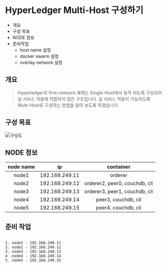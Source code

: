 HyperLedger Multi-Host 구성하기
===============================
   
* 개요
* 구성 목표
* NODE 정보  
* 준비작업
  * host name 설정
  * docker swarm 설정
  * overlay network 설정

  
개요
----
> Hyperledger의 first-network 예제는 Single-Host에서 동작 되도록 구성되어 실 서비스 적용에 적합하지 않은 구조입니다. 실 서비스 적용이 가능하도록 Multi-Host로 구성하는 방법을 알아 보도록 하겠습니다.

구성 목표
----
![구성도](https://user-images.githubusercontent.com/15353753/86920336-96da4a00-c164-11ea-8624-dd8d9cdf151d.png)

NODE 정보
----
| node name | ip | container|
| :-----:| :-----------: | :------------:|
| node1    |192.168.249.11  | orderer |
| node2    |192.168.249.12  | orderer2, peer0, couchdb, cli |
| node3    |192.168.249.13  | orderer3, peer1, couchdb, cli |
| node4    |192.168.249.14  | peer3, couchdb, cli |
| node5    |192.168.249.15  | peer4, couchdb, cli |

준비 작업
----
<pre>
<code>
1. node1 - 192.168.249.11
2. node2 - 192.168.249.12
3. node3 - 192.168.249.13
4 .node4 - 192.168.249.14
5. node5 - 192.168.249.15
</code>
</pre>


